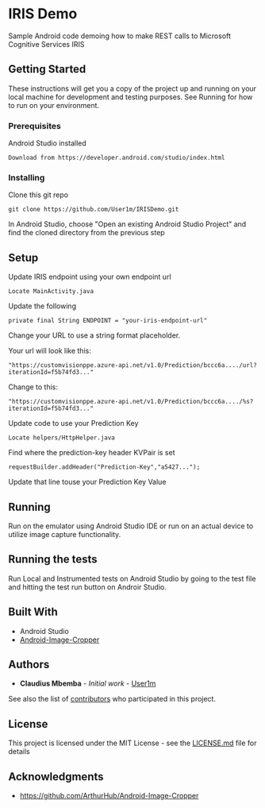 # IRIS Demo

Sample Android code demoing how to make REST calls to Microsoft Cognitive Services IRIS

## Getting Started

These instructions will get you a copy of the project up and running on your local machine for development and testing purposes. See Running for how to run on your environment.

### Prerequisites

Android Studio installed

```
Download from https://developer.android.com/studio/index.html
```

### Installing

Clone this git repo

```
git clone https://github.com/User1m/IRISDemo.git
```

In Android Studio, choose "Open an existing Android Studio Project" and find the cloned directory from the previous step

## Setup

Update IRIS endpoint using your own endpoint url
```
Locate MainActivity.java
```

Update the following 
```
private final String ENDPOINT = "your-iris-endpoint-url"
```

Change your URL to use a string format placeholder.

Your url will look like this:
```
"https://customvisionppe.azure-api.net/v1.0/Prediction/bccc6a..../url?iterationId=f5b74fd3..."
```
Change to this:
```
"https://customvisionppe.azure-api.net/v1.0/Prediction/bccc6a..../%s?iterationId=f5b74fd3..."
```

Update code to use your Prediction Key
```
Locate helpers/HttpHelper.java
```

Find where the prediction-key header KVPair is set
```
requestBuilder.addHeader("Prediction-Key","a5427...");
```

Update that line touse your Prediction Key Value

## Running

Run on the emulator using Android Studio IDE or run on an actual device to utilize image capture functionality.

## Running the tests

Run Local and Instrumented tests on Android Studio by going to the test file and hitting the test run button on Androir Studio.

## Built With

* Android Studio
* [Android-Image-Cropper](https://github.com/ArthurHub/Android-Image-Cropper)

## Authors

* **Claudius Mbemba** - *Initial work* - [User1m](https://github.com/user1m)

See also the list of [contributors](https://github.com/User1m/IRISDemo/contributors) who participated in this project.

## License

This project is licensed under the MIT License - see the [LICENSE.md](LICENSE.md) file for details

## Acknowledgments

* https://github.com/ArthurHub/Android-Image-Cropper
